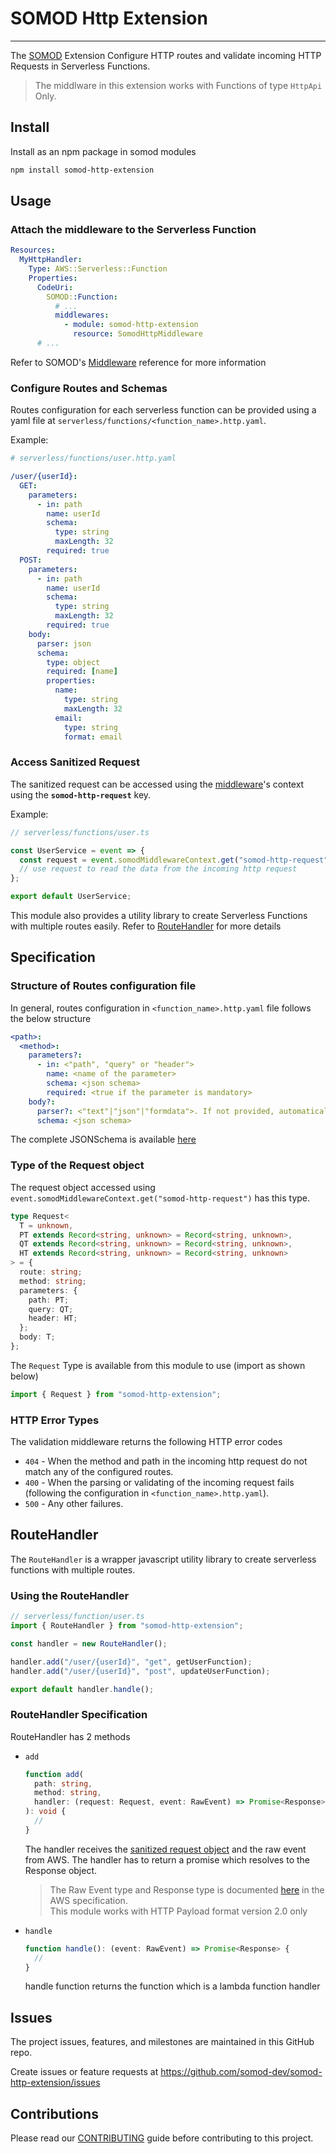 # SOMOD Http Extension

---

The [SOMOD](https://somod.dev) Extension Configure HTTP routes and validate incoming HTTP Requests in Serverless Functions.

> The middlware in this extension works with Functions of type `HttpApi` Only.

## Install

Install as an npm package in somod modules

```bash
npm install somod-http-extension
```

## Usage

### Attach the middleware to the Serverless Function

```yaml
Resources:
  MyHttpHandler:
    Type: AWS::Serverless::Function
    Properties:
      CodeUri:
        SOMOD::Function:
          # ...
          middlewares:
            - module: somod-http-extension
              resource: SomodHttpMiddleware
      # ...
```

Refer to SOMOD's [Middleware](https://docs.somod.dev/reference/main-concepts/serverless/middlewares) reference for more information

### Configure Routes and Schemas

Routes configuration for each serverless function can be provided using a yaml file at `serverless/functions/<function_name>.http.yaml`.

Example:

```yaml
# serverless/functions/user.http.yaml

/user/{userId}:
  GET:
    parameters:
      - in: path
        name: userId
        schema:
          type: string
          maxLength: 32
        required: true
  POST:
    parameters:
      - in: path
        name: userId
        schema:
          type: string
          maxLength: 32
        required: true
    body:
      parser: json
      schema:
        type: object
        required: [name]
        properties:
          name:
            type: string
            maxLength: 32
          email:
            type: string
            format: email
```

### Access Sanitized Request

The sanitized request can be accessed using the [middleware](https://docs.somod.dev/reference/main-concepts/serverless/middlewares)'s context using the **`somod-http-request`** key.

Example:

```typescript
// serverless/functions/user.ts

const UserService = event => {
  const request = event.somodMiddlewareContext.get("somod-http-request");
  // use request to read the data from the incoming http request
};

export default UserService;
```

This module also provides a utility library to create Serverless Functions with multiple routes easily. Refer to [RouteHandler](#routehandler) for more details

## Specification

### Structure of Routes configuration file

In general, routes configuration in `<function_name>.http.yaml` file follows the below structure

```yaml
<path>:
  <method>:
    parameters?:
      - in: <"path", "query" or "header">
        name: <name of the parameter>
        schema: <json schema>
        required: <true if the parameter is mandatory>
    body?:
      parser?: <"text"|"json"|"formdata">. If not provided, automatically choosen based on the Content-Type Header (text is considered if automatic detection fails)
      schema: <json schema>
```

The complete JSONSchema is available [here](/lib/routes-schema.ts)

### Type of the Request object

The request object accessed using `event.somodMiddlewareContext.get("somod-http-request")` has this type.

```typescript
type Request<
  T = unknown,
  PT extends Record<string, unknown> = Record<string, unknown>,
  QT extends Record<string, unknown> = Record<string, unknown>,
  HT extends Record<string, unknown> = Record<string, unknown>
> = {
  route: string;
  method: string;
  parameters: {
    path: PT;
    query: QT;
    header: HT;
  };
  body: T;
};
```

The `Request` Type is available from this module to use (import as shown below)

```typescript
import { Request } from "somod-http-extension";
```

### HTTP Error Types

The validation middleware returns the following HTTP error codes

- `404` - When the method and path in the incoming http request do not match any of the configured routes.
- `400` - When the parsing or validating of the incoming request fails (following the configuration in `<function_name>.http.yaml`).
- `500` - Any other failures.

## RouteHandler

The `RouteHandler` is a wrapper javascript utility library to create serverless functions with multiple routes.

### Using the RouteHandler

```typescript
// serverless/function/user.ts
import { RouteHandler } from "somod-http-extension";

const handler = new RouteHandler();

handler.add("/user/{userId}", "get", getUserFunction);
handler.add("/user/{userId}", "post", updateUserFunction);

export default handler.handle();
```

### RouteHandler Specification

RouteHandler has 2 methods

- `add`

  ```typescript
  function add(
    path: string,
    method: string,
    handler: (request: Request, event: RawEvent) => Promise<Response>
  ): void {
    //
  }
  ```

  The handler receives the [sanitized request object](#type-of-the-request-object) and the raw event from AWS. The handler has to return a promise which resolves to the Response object.

  > The Raw Event type and Response type is documented [here](https://docs.aws.amazon.com/apigateway/latest/developerguide/http-api-develop-integrations-lambda.html) in the AWS specification.  
  > This module works with HTTP Payload format version 2.0 only

- `handle`

  ```typescript
  function handle(): (event: RawEvent) => Promise<Response> {
    //
  }
  ```

  handle function returns the function which is a lambda function handler

## Issues

The project issues, features, and milestones are maintained in this GitHub repo.

Create issues or feature requests at https://github.com/somod-dev/somod-http-extension/issues

## Contributions

Please read our [CONTRIBUTING](https://github.com/somod-dev/somod/blob/main/CONTRIBUTING.md) guide before contributing to this project.
